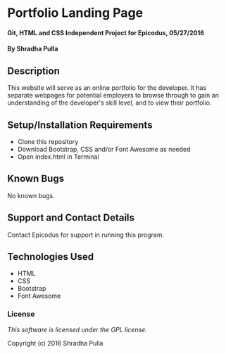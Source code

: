 # Portfolio Landing Page

#### Git, HTML and CSS Independent Project for Epicodus, 05/27/2016

#### By Shradha Pulla

## Description

This website will serve as an online portfolio for the developer. It has separate webpages for potential employers to browse through to gain an understanding of the developer's skill level, and to view their portfolio.

## Setup/Installation Requirements

* Clone this repository
* Download Bootstrap, CSS and/or Font Awesome as needed
* Open index.html in Terminal

## Known Bugs

No known bugs.

## Support and Contact Details

Contact Epicodus for support in running this program.

## Technologies Used

* HTML
* CSS
* Bootstrap
* Font Awesome

### License

*This software is licensed under the GPL license.*

Copyright (c) 2016 Shradha Pulla
